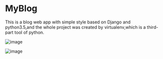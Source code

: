 # MyBlog
This is a blog web app with simple style based on Django and python3.5,and the whole project was created by virtualenv,which is a third-part tool of python.

![image](https://github.com/ZhangYumi/MyBlog/tree/master/screenshot/index.png)

![image](https://github.com/ZhangYumi/MyBlog/tree/master/screenshot/detail.png)
